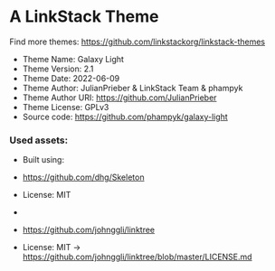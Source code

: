 # A LinkStack Theme
Find more themes: https://github.com/linkstackorg/linkstack-themes
                                                                                                                                                                         
*	Theme Name: Galaxy Light
*	Theme Version: 2.1
*	Theme Date: 2022-06-09
*	Theme Author: JulianPrieber & LinkStack Team & phampyk
*	Theme Author URI: https://github.com/JulianPrieber
*	Theme License: GPLv3
*	Source code: https://github.com/phampyk/galaxy-light


### Used assets:
* Built using:
* https://github.com/dhg/Skeleton
* License: MIT

*
* https://github.com/johnggli/linktree
* License: MIT -> https://github.com/johnggli/linktree/blob/master/LICENSE.md
